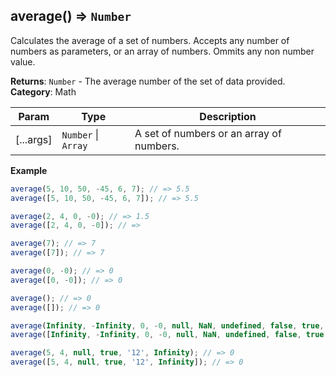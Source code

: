 <a name="average"></a>

## average() ⇒ <code>Number</code>
Calculates the average of a set of numbers.
Accepts any number of numbers as parameters, or an array of numbers.
Ommits any non number value.

**Returns**: <code>Number</code> - The average number of the set of data provided.  
**Category**: Math  

| Param | Type | Description |
| --- | --- | --- |
| [...args] | <code>Number</code> &#124; <code>Array</code> | A set of numbers or an array of numbers. |

**Example**  
```js
average(5, 10, 50, -45, 6, 7); // => 5.5
average([5, 10, 50, -45, 6, 7]); // => 5.5

average(2, 4, 0, -0); // => 1.5
average([2, 4, 0, -0]); // => 

average(7); // => 7
average([7]); // => 7

average(0, -0); // => 0
average([0, -0]); // => 0

average(); // => 0
average([]); // => 0

average(Infinity, -Infinity, 0, -0, null, NaN, undefined, false, true, 'foo'); // => 0
average([Infinity, -Infinity, 0, -0, null, NaN, undefined, false, true, 'foo']); // => 0

average(5, 4, null, true, '12', Infinity); // => 0
average([5, 4, null, true, '12', Infinity]); // => 0
```

